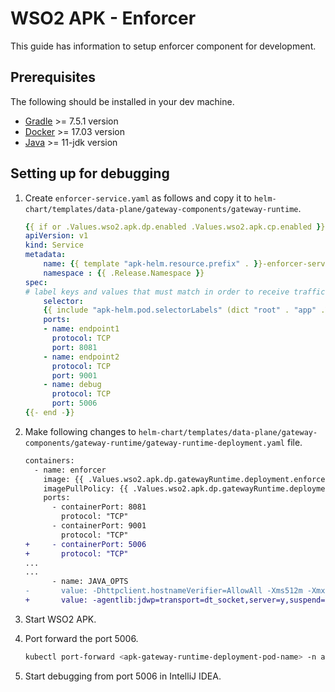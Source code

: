 # WSO2 APK - Enforcer

This guide has information to setup enforcer component for development.

## Prerequisites

The following should be installed in your dev machine.

- [Gradle](https://gradle.org/install/) >= 7.5.1 version
- [Docker](https://docs.docker.com/engine/install/ubuntu/) >= 17.03 version
- [Java](https://adoptium.net/installation/) >= 11-jdk version

## Setting up for debugging

1. Create `enforcer-service.yaml` as follows and copy it to `helm-chart/templates/data-plane/gateway-components/gateway-runtime`.

    ```yaml
    {{ if or .Values.wso2.apk.dp.enabled .Values.wso2.apk.cp.enabled }}
    apiVersion: v1
    kind: Service
    metadata:
        name: {{ template "apk-helm.resource.prefix" . }}-enforcer-service
        namespace : {{ .Release.Namespace }}
    spec:
    # label keys and values that must match in order to receive traffic for this service
        selector:
        {{ include "apk-helm.pod.selectorLabels" (dict "root" . "app" .Values.wso2.apk.dp.gatewayRuntime.appName ) | indent 4}}
        ports:
        - name: endpoint1
          protocol: TCP
          port: 8081
        - name: endpoint2
          protocol: TCP
          port: 9001
        - name: debug
          protocol: TCP
          port: 5006
    {{- end -}}
    ```

2. Make following changes to `helm-chart/templates/data-plane/gateway-components/gateway-runtime/gateway-runtime-deployment.yaml` file.

    ```diff
    containers:
      - name: enforcer	
        image: {{ .Values.wso2.apk.dp.gatewayRuntime.deployment.enforcer.image }}	
        imagePullPolicy: {{ .Values.wso2.apk.dp.gatewayRuntime.deployment.enforcer.imagePullPolicy }}	
        ports:	
          - containerPort: 8081	
            protocol: "TCP"	
          - containerPort: 9001	
            protocol: "TCP"	
    +     - containerPort: 5006	
    +       protocol: "TCP"
    ...
    ...
          - name: JAVA_OPTS	
    -       value: -Dhttpclient.hostnameVerifier=AllowAll -Xms512m -Xmx512m -XX:MaxRAMFraction=2
    +       value: -agentlib:jdwp=transport=dt_socket,server=y,suspend=n,address=*:5006 -Dhttpclient.hostnameVerifier=AllowAll -Xms512m -Xmx512m -XX:MaxRAMFraction=2
    ```

3. Start WSO2 APK.

4. Port forward the port 5006.

    ```bash
    kubectl port-forward <apk-gateway-runtime-deployment-pod-name> -n apk 5006:5006
    ```

5. Start debugging from port 5006 in IntelliJ IDEA.
